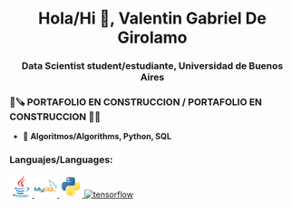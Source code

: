 <h1 align="center">Hola/Hi 👋, Valentin Gabriel De Girolamo</h1>
<h3 align="center">Data Scientist student/estudiante, Universidad de Buenos Aires</h3>

<h3 align="left"> 📏🪚 PORTAFOLIO EN CONSTRUCCION / PORTAFOLIO EN CONSTRUCCION 🔧🔨 </h3>

- 💬 **Algoritmos/Algorithms, Python, SQL**
  
<h3 align="left">Languajes/Languages:</h3>
<p align="left"> <a href="https://www.java.com" target="_blank" rel="noreferrer"> <img src="https://raw.githubusercontent.com/devicons/devicon/master/icons/java/java-original.svg" alt="java" width="40" height="40"/> </a> <a href="https://www.mysql.com/" target="_blank" rel="noreferrer"> <img src="https://raw.githubusercontent.com/devicons/devicon/master/icons/mysql/mysql-original-wordmark.svg" alt="mysql" width="40" height="40"/> </a> <a href="https://www.python.org" target="_blank" rel="noreferrer"> <img src="https://raw.githubusercontent.com/devicons/devicon/master/icons/python/python-original.svg" alt="python" width="40" height="40"/> </a> <a href="https://www.tensorflow.org" target="_blank" rel="noreferrer"> <img src="https://www.vectorlogo.zone/logos/tensorflow/tensorflow-icon.svg" alt="tensorflow" width="40" height="40"/> </a> </p>
